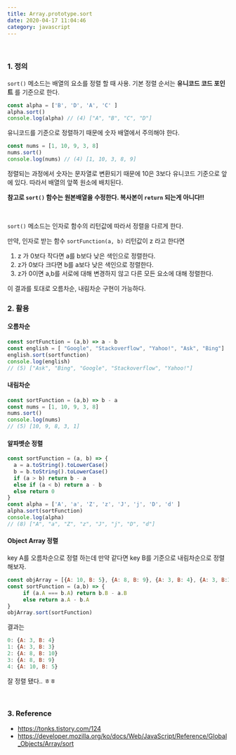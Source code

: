 ```yaml
---
title: Array.prototype.sort
date: 2020-04-17 11:04:46
category: javascript
---
```


<br/>

### 1. 정의

 `sort()` 메소드는 배열의 요소를 정렬 할 때 사용. 기본 정렬 순서는 **유니코드 코드 포인트** 를 기준으로 한다.

```javascript
const alpha = ['B', 'D', 'A', 'C' ]
alpha.sort()
console.log(alpha) // (4) ["A", "B", "C", "D"]
```

유니코드를 기준으로 정렬하기 때문에 숫자 배열에서 주의해야 한다.

```javascript
const nums = [1, 10, 9, 3, 8]
nums.sort()
console.log(nums) // (4) [1, 10, 3, 8, 9]
```

정렬되는 과정에서 숫자는 문자열로 변환되기 때문에 10은 3보다 유니코드 기준으로 앞에 있다. 따라서 배열의 앞쪽 원소에 배치된다.

**참고로 `sort()` 함수는 원본배열을 수정한다. 복사본이 `return`  되는게 아니다!!**

<br/>

`sort()` 메소드는 인자로 함수의 리턴값에 따라서 정렬을 다르게 한다.

만약, 인자로 받는 함수 `sortFunction(a, b)` 리턴값이 z 라고 한다면

1. z 가 0보다 작다면 a를 b보다 낮은 색인으로 정렬한다.
2. z가 0보다 크다면 b를 a보다 낮은 색인으로 정렬한다.
3. z가 0이면 a,b를 서로에 대해 변경하지 않고 다른 모든 요소에 대해 정렬한다.

이 결과를 토대로 오름차순, 내림차순 구현이 가능하다.

### 2. 활용

#### 오름차순

```javascript
const sortFunction = (a,b) => a - b 
const english = [ "Google", "Stackoverflow", "Yahoo!", "Ask", "Bing"]
english.sort(sortfunction)
console.log(english) 
// (5) ["Ask", "Bing", "Google", "Stackoverflow", "Yahoo!"]
```

#### 내림차순

```javascript
const sortFunction = (a,b) => b - a 
const nums = [1, 10, 9, 3, 8]
nums.sort()
console.log(nums)
// (5) [10, 9, 8, 3, 1]
```

#### 알파벳순 정렬

```javascript
const sortFunction = (a, b) => {
  a = a.toString().toLowerCase()
  b = b.toString().toLowerCase()
  if (a > b) return b - a
  else if (a < b) return a - b
  else return 0
}
const alpha = ['A', 'a', 'Z', 'z', 'J', 'j', 'D', 'd' ]
alpha.sort(sortFunction)
console.log(alpha)
// (8) ["A", "a", "Z", "z", "J", "j", "D", "d"]
```

#### Object Array 정렬

key A를 오름차순으로 정렬 하는데 만약 같다면 key B를 기준으로 내림차순으로 정렬 해보자.

```javascript
const objArray = [{A: 10, B: 5}, {A: 8, B: 9}, {A: 3, B: 4}, {A: 3, B:3}, {A: 8, B: 10}]
const sortFunction = (a,b) => {
     if (a.A === b.A) return b.B - a.B
     else return a.A - b.A
}
objArray.sort(sortFunction)
```

결과는

```javascript
0: {A: 3, B: 4}
1: {A: 3, B: 3}
2: {A: 8, B: 10}
3: {A: 8, B: 9}
4: {A: 10, B: 5}
```

잘 정렬 됐다.. ㅎㅎ

</br>

### 3. Reference

- https://tonks.tistory.com/124
- https://developer.mozilla.org/ko/docs/Web/JavaScript/Reference/Global_Objects/Array/sort

